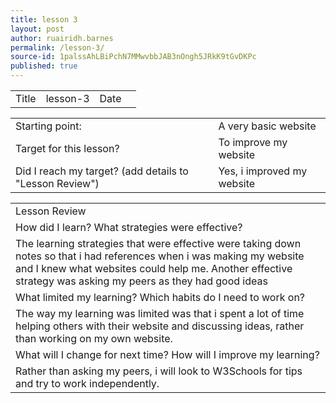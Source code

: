 ```yaml
---
title: lesson 3
layout: post
author: ruairidh.barnes
permalink: /lesson-3/
source-id: 1palssAhLBiPchN7MMwvbbJAB3nOngh5JRkK9tGvDKPc
published: true
---
```

<table>
  <tr>
    <td>Title</td>
    <td>lesson-3</td>
    <td>Date</td>
    <td></td>
  </tr>
</table>


<table>
  <tr>
    <td>Starting point:</td>
    <td>A very basic website</td>
  </tr>
  <tr>
    <td>Target for this lesson?</td>
    <td>To improve my website</td>
  </tr>
  <tr>
    <td>Did I reach my target? 
(add details to "Lesson Review")</td>
    <td> Yes, i improved my website</td>
  </tr>
</table>


<table>
  <tr>
    <td>Lesson Review</td>
  </tr>
  <tr>
    <td>How did I learn? What strategies were effective? </td>
  </tr>
  <tr>
    <td>The learning strategies that were effective were taking down notes so that i had references when i was making my website and I knew what websites could help me. Another effective strategy was asking my peers as they had good ideas</td>
  </tr>
  <tr>
    <td>What limited my learning? Which habits do I need to work on? </td>
  </tr>
  <tr>
    <td>The way my learning was limited was that i spent a lot of time helping others with their website and discussing ideas, rather than working on my own website.</td>
  </tr>
  <tr>
    <td>What will I change for next time? How will I improve my learning?</td>
  </tr>
  <tr>
    <td>Rather than asking my peers, i will look to W3Schools for tips and try to work independently.</td>
  </tr>
</table>


